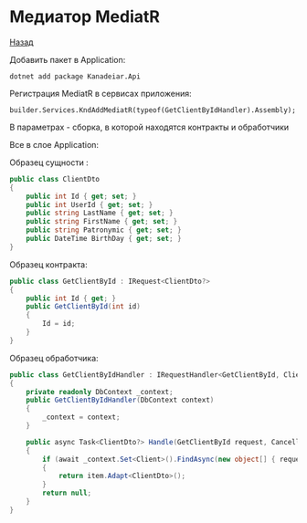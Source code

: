 # Медиатор MediatR

[Назад](./Index.md)

Добавить пакет в Application:
```sharp
dotnet add package Kanadeiar.Api
```

Регистрация MediatR в сервисах приложения:

```sharp
builder.Services.KndAddMediatR(typeof(GetClientByIdHandler).Assembly);
```

В параметрах - сборка, в которой находятся контракты и обработчики

Все в слое Application:

Образец сущности :
```csharp
public class ClientDto
{
    public int Id { get; set; }
    public int UserId { get; set; }
    public string LastName { get; set; }
    public string FirstName { get; set; }
    public string Patronymic { get; set; }
    public DateTime BirthDay { get; set; }
}
```

Образец контракта:
```csharp
public class GetClientById : IRequest<ClientDto?>
{
    public int Id { get; }
    public GetClientById(int id)
    {
        Id = id;
    }
}
```

Образец обработчика:
```csharp
public class GetClientByIdHandler : IRequestHandler<GetClientById, ClientDto?>
{
    private readonly DbContext _context;
    public GetClientByIdHandler(DbContext context)
    {
        _context = context;
    }

    public async Task<ClientDto?> Handle(GetClientById request, CancellationToken cancellationToken)
    {
        if (await _context.Set<Client>().FindAsync(new object[] { request.Id }, cancellationToken) is Client item)
        {
            return item.Adapt<ClientDto>();
        }
        return null;
    }
}
```